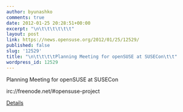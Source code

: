 ```yaml
---
author: byunashko
comments: true
date: 2012-01-25 20:28:51+00:00
excerpt: "\n\t\t\t\t\t\t"
layout: post
link: https://news.opensuse.org/2012/01/25/12529/
published: false
slug: '12529'
title: "\n\t\t\t\tPlanning Meeting for openSUSE at SUSECon\t\t"
wordpress_id: 12529
---
```

Planning Meeting for openSUSE at SUSECon

irc://freenode.net/#opensuse-project

[Details](http://en.opensuse.org/SUSECon_Planning)		
